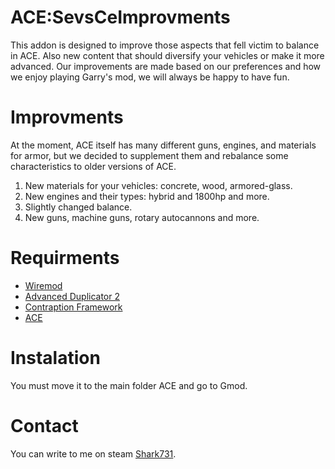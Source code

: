 # ACE:SevsCeImprovments
This addon is designed to improve those aspects that fell victim to balance in ACE. Also new content that should diversify your vehicles or make it more advanced. Our improvements are made based on our preferences and how we enjoy playing Garry's mod, we will always be happy to have fun.

# Improvments
At the moment, ACE itself has many different guns, engines, and materials for armor, but we decided to supplement them and rebalance some characteristics to older versions of ACE.
1. New materials for your vehicles: concrete, wood, armored-glass.
2. New engines and their types: hybrid and 1800hp and more.
3. Slightly changed balance.
4. New guns, machine guns, rotary autocannons and more.

# Requirments 
- [Wiremod](https://steamcommunity.com/sharedfiles/filedetails/?id=160250458&searchtext=wiremod)
- [Advanced Duplicator 2](https://steamcommunity.com/sharedfiles/filedetails/?id=773402917&searchtext=advanced+dublicator) 
- [Contraption Framework](https://steamcommunity.com/sharedfiles/filedetails/?id=3154971187&searchtext=Contraption+Framework)
- [ACE](https://github.com/RedDeadlyCreeper/ArmoredCombatExtended?tab=readme-ov-file)

# Instalation
You must move it to the main folder ACE and go to Gmod.

# Contact
You can write to me on steam [Shark731](https://steamcommunity.com/profiles/76561198425515353/).
